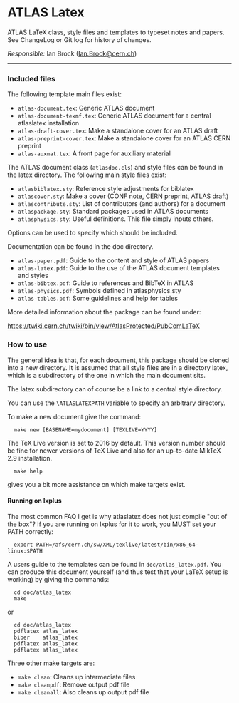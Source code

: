# ATLAS Latex

ATLAS LaTeX class, style files and templates to typeset notes and papers.
See ChangeLog or Git log for history of changes.

*Responsible:* Ian Brock (Ian.Brock@cern.ch)

--------------------------------------------

### Included files

The following template main files exist:

- `atlas-document.tex`: Generic ATLAS document 
- `atlas-document-texmf.tex`: Generic ATLAS document for a central atlaslatex installation 
- `atlas-draft-cover.tex`: Make a standalone cover for an ATLAS draft
- `atlas-preprint-cover.tex`: Make a standalone cover for an ATLAS CERN preprint
- `atlas-auxmat.tex`:	A front page for auxiliary material  
  
The ATLAS document class (`atlasdoc.cls`) and style files can be found in 
the latex directory. The following main style files exist:
- `atlasbiblatex.sty`:		Reference style adjustments for biblatex
- `atlascover.sty`:		Make a cover (CONF note, CERN preprint, ATLAS draft)
- `atlascontribute.sty`:	List of contributors (and authors) for a document
- `atlaspackage.sty`:		Standard packages used in ATLAS documents
- `atlasphysics.sty`:		Useful definitions. This file simply inputs others.

Options can be used to specify which should be included.

Documentation can be found in the doc directory.
  - `atlas-paper.pdf`:		Guide to the content and style of ATLAS papers
  - `atlas-latex.pdf`:		Guide to the use of the ATLAS document templates and styles
  - `atlas-bibtex.pdf`:		Guide to references and BibTeX in ATLAS
  - `atlas-physics.pdf`:	Symbols defined in atlasphysics.sty
  - `atlas-tables.pdf`:	Some guidelines and help for tables  

More detailed information about the package can be found under:

https://twiki.cern.ch/twiki/bin/view/AtlasProtected/PubComLaTeX  

### How to use

The general idea is that, for each document, this package should be cloned into a new directory.
It is assumed that all style files are in a directory latex, which is a subdirectory of 
the one in which the main document sits.

The latex subdirectory can of course be a link to a central style directory.

You can use the `\ATLASLATEXPATH` variable to specify an arbitrary directory.  

To make a new document give the command:
```
  make new [BASENAME=mydocument] [TEXLIVE=YYYY]
```


The TeX Live version is set to 2016 by default.
This version number should be fine for newer versions of TeX Live 
and also for an up-to-date MikTeX 2.9 installation.
```
  make help
```
gives you a bit more assistance on which make targets exist.

#### Running on lxplus
The most common FAQ I get is why atlaslatex does not just compile "out of the box"?
If you are running on lxplus for it to work, you MUST set your PATH correctly:
```
  export PATH=/afs/cern.ch/sw/XML/texlive/latest/bin/x86_64-linux:$PATH
```

A users guide to the templates can be found in `doc/atlas_latex.pdf`. You can produce
this document yourself (and thus test that your LaTeX setup is working)
by giving the commands:
```
  cd doc/atlas_latex
  make
```

or
```
  cd doc/atlas_latex
  pdflatex atlas_latex
  biber    atlas_latex
  pdflatex atlas_latex
  pdflatex atlas_latex
```


Three other make targets are:
  - `make clean`:				Cleans up intermediate files
  - `make cleanpdf`:				Remove output pdf file
  - `make cleanall`:			Also cleans up output pdf file
